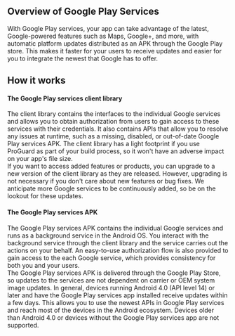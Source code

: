 
<h2>Overview of Google Play Services </h2>
With Google Play services, your app can take advantage of the latest, Google-powered features such as Maps, Google+, and more, with automatic platform updates distributed as an APK through the Google Play store. This makes it faster for your users to receive updates and easier for you to integrate the newest that Google has to offer.  

<h2>How it works</h2>
<h4>The Google Play services client library</h4>
The client library contains the interfaces to the individual Google services and allows you to obtain authorization from users to gain access to these services with their credentials. It also contains APIs that allow you to resolve any issues at runtime, such as a missing, disabled, or out-of-date Google Play services APK. The client library has a light footprint if you use ProGuard as part of your build process, so it won't have an adverse impact on your app's file size.  

<br/>
If you want to access added features or products, you can upgrade to a new version of the client library as they are released. However, upgrading is not necessary if you don't care about new features or bug fixes. We anticipate more Google services to be continuously added, so be on the lookout for these updates.  

<h4>The Google Play services APK</h4>
The Google Play services APK contains the individual Google services and runs as a background service in the Android OS. You interact with the background service through the client library and the service carries out the actions on your behalf. An easy-to-use authorization flow is also provided to gain access to the each Google service, which provides consistency for both you and your users.  
<br/>
The Google Play services APK is delivered through the Google Play Store, so updates to the services are not dependent on carrier or OEM system image updates. In general, devices running Android 4.0 (API level 14) or later and have the Google Play services app installed receive updates within a few days. This allows you to use the newest APIs in Google Play services and reach most of the devices in the Android ecosystem. Devices older than Android 4.0 or devices without the Google Play services app are not supported.
